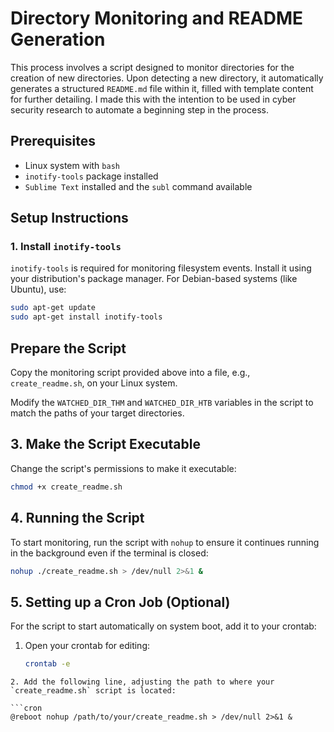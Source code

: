 # Directory Monitoring and README Generation

This process involves a script designed to monitor directories for the creation of new directories. Upon detecting a new directory, it automatically generates a structured `README.md` file within it, filled with template content for further detailing. I made this with the intention to be used in cyber security research to automate a beginning step in the process. 

## Prerequisites

- Linux system with `bash`
- `inotify-tools` package installed
- `Sublime Text` installed and the `subl` command available

## Setup Instructions

### 1. Install `inotify-tools`

`inotify-tools` is required for monitoring filesystem events. Install it using your distribution's package manager. For Debian-based systems (like Ubuntu), use:

```sh
sudo apt-get update
sudo apt-get install inotify-tools
```
## Prepare the Script

Copy the monitoring script provided above into a file, e.g., `create_readme.sh`, on your Linux system.

Modify the `WATCHED_DIR_THM` and `WATCHED_DIR_HTB` variables in the script to match the paths of your target directories.

## 3. Make the Script Executable

Change the script's permissions to make it executable:

```sh
chmod +x create_readme.sh
```
## 4. Running the Script

To start monitoring, run the script with `nohup` to ensure it continues running in the background even if the terminal is closed:

```sh
nohup ./create_readme.sh > /dev/null 2>&1 &
```
## 5. Setting up a Cron Job (Optional)

For the script to start automatically on system boot, add it to your crontab:

1. Open your crontab for editing:

   ```sh
   crontab -e
```
2. Add the following line, adjusting the path to where your `create_readme.sh` script is located:

```cron
@reboot nohup /path/to/your/create_readme.sh > /dev/null 2>&1 &
```